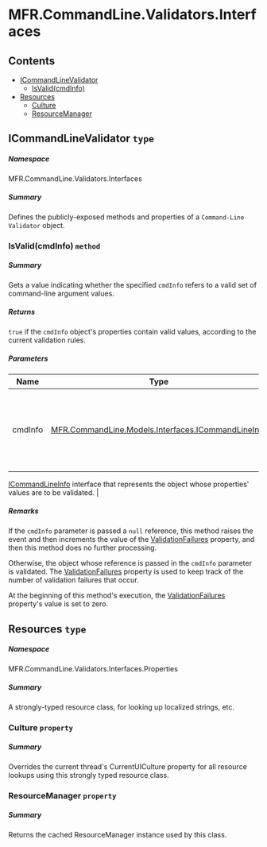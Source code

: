 <a name='assembly'></a>
# MFR.CommandLine.Validators.Interfaces

## Contents

- [ICommandLineValidator](#T-MFR-CommandLine-Validators-Interfaces-ICommandLineValidator 'MFR.CommandLine.Validators.Interfaces.ICommandLineValidator')
  - [IsValid(cmdInfo)](#M-MFR-CommandLine-Validators-Interfaces-ICommandLineValidator-IsValid-MFR-CommandLine-Models-Interfaces-ICommandLineInfo- 'MFR.CommandLine.Validators.Interfaces.ICommandLineValidator.IsValid(MFR.CommandLine.Models.Interfaces.ICommandLineInfo)')
- [Resources](#T-MFR-CommandLine-Validators-Interfaces-Properties-Resources 'MFR.CommandLine.Validators.Interfaces.Properties.Resources')
  - [Culture](#P-MFR-CommandLine-Validators-Interfaces-Properties-Resources-Culture 'MFR.CommandLine.Validators.Interfaces.Properties.Resources.Culture')
  - [ResourceManager](#P-MFR-CommandLine-Validators-Interfaces-Properties-Resources-ResourceManager 'MFR.CommandLine.Validators.Interfaces.Properties.Resources.ResourceManager')

<a name='T-MFR-CommandLine-Validators-Interfaces-ICommandLineValidator'></a>
## ICommandLineValidator `type`

##### Namespace

MFR.CommandLine.Validators.Interfaces

##### Summary

Defines the publicly-exposed methods and properties of a
`
            Command-Line Validator
            `
object.

<a name='M-MFR-CommandLine-Validators-Interfaces-ICommandLineValidator-IsValid-MFR-CommandLine-Models-Interfaces-ICommandLineInfo-'></a>
### IsValid(cmdInfo) `method`

##### Summary

Gets a value indicating whether the specified
`cmdInfo`
refers to a valid set of command-line argument values.

##### Returns

`true` if the `cmdInfo` object's
properties contain valid values, according to the current validation rules.

##### Parameters

| Name | Type | Description |
| ---- | ---- | ----------- |
| cmdInfo | [MFR.CommandLine.Models.Interfaces.ICommandLineInfo](#T-MFR-CommandLine-Models-Interfaces-ICommandLineInfo 'MFR.CommandLine.Models.Interfaces.ICommandLineInfo') | (Required.) Reference to an instance of an object that implements the
[ICommandLineInfo](#T-MFR-CommandLine-Models-Interfaces-ICommandLineInfo 'MFR.CommandLine.Models.Interfaces.ICommandLineInfo') interface
that represents the object whose properties' values are to be validated. |

##### Remarks

If the `cmdInfo` parameter is passed a
`null` reference, this method raises the
[](#E-MFR-CommandLine-Validators-Interfaces-ICommandLineValidator-CommandLineInfoInvalid 'MFR.CommandLine.Validators.Interfaces.ICommandLineValidator.CommandLineInfoInvalid')
event and then increments the value of the
[ValidationFailures](#P-MFR-CommandLine-Validators-Interfaces-IValidator-ValidationFailures 'MFR.CommandLine.Validators.Interfaces.IValidator.ValidationFailures')
property, and then this method does no further processing.



Otherwise, the object whose reference is passed in the
`cmdInfo` parameter is validated.  The
[ValidationFailures](#P-MFR-CommandLine-Validators-Interfaces-IValidator-ValidationFailures 'MFR.CommandLine.Validators.Interfaces.IValidator.ValidationFailures')
property is used to keep track of the number of validation failures that occur.



At the beginning of this method's execution, the
[ValidationFailures](#P-MFR-CommandLine-Validators-Interfaces-IValidator-ValidationFailures 'MFR.CommandLine.Validators.Interfaces.IValidator.ValidationFailures')
property's value is set to zero.

<a name='T-MFR-CommandLine-Validators-Interfaces-Properties-Resources'></a>
## Resources `type`

##### Namespace

MFR.CommandLine.Validators.Interfaces.Properties

##### Summary

A strongly-typed resource class, for looking up localized strings, etc.

<a name='P-MFR-CommandLine-Validators-Interfaces-Properties-Resources-Culture'></a>
### Culture `property`

##### Summary

Overrides the current thread's CurrentUICulture property for all
  resource lookups using this strongly typed resource class.

<a name='P-MFR-CommandLine-Validators-Interfaces-Properties-Resources-ResourceManager'></a>
### ResourceManager `property`

##### Summary

Returns the cached ResourceManager instance used by this class.
